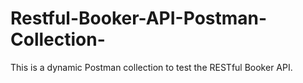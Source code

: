 # Restful-Booker-API-Postman-Collection-
This is a dynamic Postman collection to test the RESTful Booker API.
